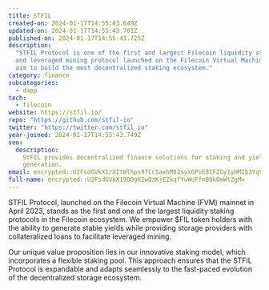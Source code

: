 ```yaml
---
title: STFIL
created-on: 2024-01-17T14:55:43.649Z
updated-on: 2024-01-17T14:55:43.701Z
published-on: 2024-01-17T14:55:43.725Z
description:
  "STFIL Protocol is one of the first and largest Filecoin liquidity staking
  and leveraged mining protocol launched on the Filecoin Virtual Machine (FVM). We
  aim to build the most decentralized staking ecosystem."
category: finance
subcategories:
  - dapp
tech:
  - filecoin
website: https://stfil.io/
repo: "https://github.com/stfil-io"
twitter: "https://twitter.com/stfil_io"
year-joined: 2024-01-17T14:55:43.749Z
seo:
  description:
    StFIL provides decentralized finance solutions for staking and yield
    generation.
email: encrypted::U2FsdGVkX1/XItWlhps97CcSaxhM82syxGPvE81FZGy1yHMIb3YqVLLm5YD17jG5
full-name: encrypted::U2FsdGVkX19OOgK2wQzKjEZkqfYuWuFfmB0kOmWtZgM=
---
```


STFIL Protocol, launched on the Filecoin Virtual Machine (FVM) mainnet in April 2023, stands as the first and one of the largest liquidity staking protocols in the Filecoin ecosystem. We empower $FIL token holders with the ability to generate stable yields while providing storage providers with collateralized loans to facilitate leveraged mining.

Our unique value proposition lies in our innovative staking model, which incorporates a flexible staking pool. This approach ensures that the STFIL Protocol is expandable and adapts seamlessly to the fast-paced evolution of the decentralized storage ecosystem.
